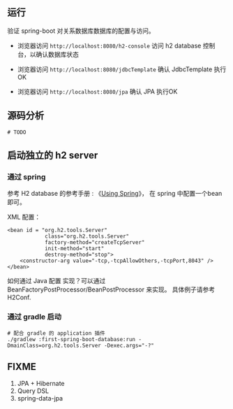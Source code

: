 
## 运行

验证 spring-boot 对关系数据库数据库的配置与访问。

* 浏览器访问 `http://localhost:8080/h2-console` 访问 h2 database 控制台，以确认数据库状态

* 浏览器访问 `http://localhost:8080/jdbcTemplate` 确认 JdbcTemplate 执行OK

* 浏览器访问 `http://localhost:8080/jpa` 确认 JPA 执行OK

## 源码分析

```
# TODO
```

## 启动独立的 h2 server

### 通过 spring 

参考 H2 database 的参考手册 : 《[Using Spring](http://h2database.com/html/tutorial.html#spring)》，
在 spring 中配置一个bean 即可。

XML 配置：

```
<bean id = "org.h2.tools.Server"
            class="org.h2.tools.Server"
            factory-method="createTcpServer"
            init-method="start"
            destroy-method="stop">
    <constructor-arg value="-tcp,-tcpAllowOthers,-tcpPort,8043" />
</bean>
```

如何通过 Java 配置 实现？可以通过 BeanFactoryPostProcessor/BeanPostProcessor 来实现。
具体例子请参考 H2Conf.

### 通过 gradle 启动

```
# 配合 gradle 的 application 插件
./gradlew :first-spring-boot-database:run -DmainClass=org.h2.tools.Server -Dexec.args="-?"
```


## FIXME
1. JPA + Hibernate
1. Query DSL
1. spring-data-jpa
